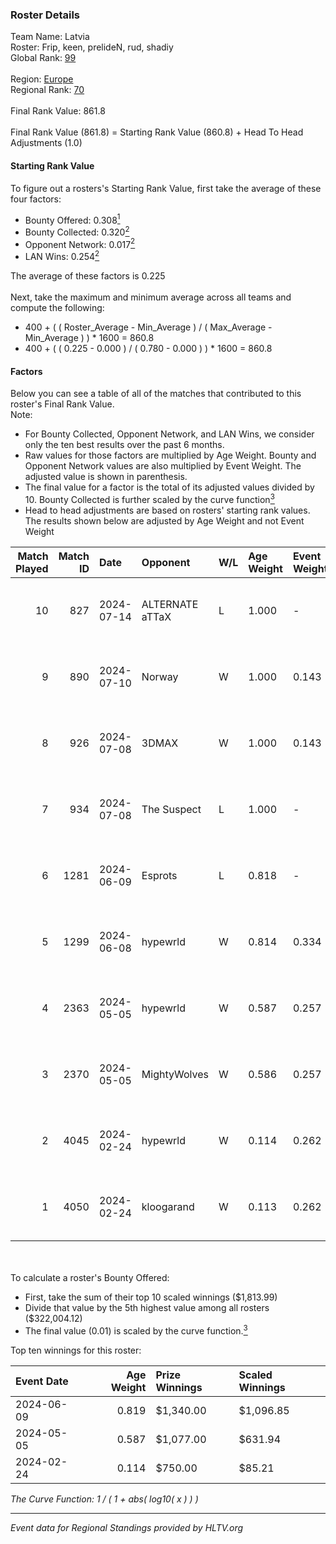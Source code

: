 ### Roster Details<br />
Team Name: Latvia<br />
Roster: Frip, keen, prelideN, rud, shadiy<br />
Global Rank: [99](../standings_global.md)<br />
<br />
Region: [Europe]( ../standings_europe.md)<br />
Regional Rank: [70]( ../standings_europe.md)<br />
<br />
Final Rank Value:  861.8<br />
<br />
Final Rank Value (861.8) = Starting Rank Value (860.8) + Head To Head Adjustments (1.0)<br />

#### Starting Rank Value<br />
To figure out a rosters's Starting Rank Value, first take the average of these four factors:<br />
- Bounty Offered: 0.308[<sup>1</sup>](#table2)
- Bounty Collected: 0.320[<sup>2</sup>](#table1)
- Opponent Network: 0.017[<sup>2</sup>](#table1)
- LAN Wins: 0.254[<sup>2</sup>](#table1)

The average of these factors is 0.225<br />
<br />
Next, take the maximum and minimum average across all teams and compute the following:<br />
- 400 + ( ( Roster_Average - Min_Average ) / ( Max_Average - Min_Average ) ) * 1600 = 860.8
- 400 + ( ( 0.225 - 0.000 ) / ( 0.780 - 0.000 ) ) * 1600 = 860.8


#### Factors<br />
Below you can see a table of all of the matches that contributed to this roster's Final Rank Value.<br />
Note:<br />

- For Bounty Collected, Opponent Network, and LAN Wins, we consider only the ten best results over the past 6 months.
- Raw values for those factors are multiplied by Age Weight. Bounty and Opponent Network values are also multiplied by Event Weight. The adjusted value is shown in parenthesis.
- The final value for a factor is the total of its adjusted values divided by 10. Bounty Collected is further scaled by the curve function[<sup>3</sup>](#curveFunction)
- Head to head adjustments are based on rosters' starting rank values. The results shown below are adjusted by Age Weight and not Event Weight
<span id="table1"></span><br />


| Match Played | Match ID | Date       | Opponent        | W/L | Age Weight | Event Weight | Bounty Collected | Opponent Network | LAN Wins  | H2H Adj. | Roster                               |
| -: | -: | :- | :- | :- | :- | :- | :- | :- | :- | -: | :- |
|           10 |      827 | 2024-07-14 | ALTERNATE aTTaX | L   | 1.000      | -            | -                | -                | -         |   -15.19 | Frip, keen, prelideN, rud, shadiy    |
|            9 |      890 | 2024-07-10 | Norway          | W   | 1.000      | 0.143        | 0.006 (0.001)    | 0.106 (0.015)    | 0 (0.000) |     7.91 | Frip, keen, prelideN, rud, shadiy    |
|            8 |      926 | 2024-07-08 | 3DMAX           | W   | 1.000      | 0.143        | 0.508 (0.073)    | 1.000 (0.143)    | 0 (0.000) |    30.05 | Frip, keen, prelideN, rud, shadiy    |
|            7 |      934 | 2024-07-08 | The Suspect     | L   | 1.000      | -            | -                | -                | -         |   -16.77 | Frip, keen, prelideN, rud, shadiy    |
|            6 |     1281 | 2024-06-09 | Esprots         | L   | 0.818      | -            | -                | -                | -         |   -18.01 | Frip, keen, prelideN, raw, shadiy    |
|            5 |     1299 | 2024-06-08 | hypewrld        | W   | 0.814      | 0.334        | 0.002 (0.001)    | 0.027 (0.007)    | 1 (0.814) |     5.93 | Frip, keen, prelideN, raw, shadiy    |
|            4 |     2363 | 2024-05-05 | hypewrld        | W   | 0.587      | 0.257        | 0.002 (0.000)    | 0.027 (0.004)    | 1 (0.587) |     4.49 | flairr, Frip, Mairel, rud, shadiy    |
|            3 |     2370 | 2024-05-05 | MightyWolves    | W   | 0.586      | 0.257        | 0.000 (0.000)    | 0.000 (0.000)    | 1 (0.586) |     1.28 | flairr, Frip, Mairel, rud, shadiy    |
|            2 |     4045 | 2024-02-24 | hypewrld        | W   | 0.114      | 0.262        | 0.002 (0.000)    | 0.027 (0.001)    | 1 (0.114) |     0.88 | EIZA, keen, prelideN, shadiy, shield |
|            1 |     4050 | 2024-02-24 | kloogarand      | W   | 0.113      | 0.262        | 0.000 (0.000)    | 0.000 (0.000)    | 1 (0.113) |     0.41 | EIZA, keen, prelideN, shadiy, shield |

<br />
<span id="table2"></span><br />
To calculate a roster's Bounty Offered:<br />

- First, take the sum of their top 10 scaled winnings ($1,813.99)
- Divide that value by the 5th highest value among all rosters ($322,004.12)
- The final value (0.01) is scaled by the curve function.[<sup>3</sup>](#curveFunction)

Top ten winnings for this roster:<br />

| Event Date | Age Weight | Prize Winnings | Scaled Winnings |
| :- | -: | :- | :- |
| 2024-06-09 |      0.819 | $1,340.00      | $1,096.85       |
| 2024-05-05 |      0.587 | $1,077.00      | $631.94         |
| 2024-02-24 |      0.114 | $750.00        | $85.21          |


<span id="curveFunction"></span>_The Curve Function: 1 / ( 1 + abs( log10( x ) ) )_<br />

---
_Event data for Regional Standings provided by HLTV.org_<br />
